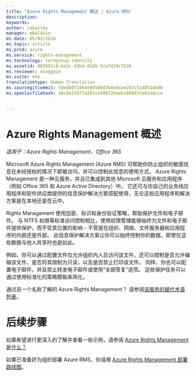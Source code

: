```yaml
---
title: "Azure Rights Management 概述 | Azure RMS"
description: 
keywords: 
author: cabailey
manager: mbaldwin
ms.date: 05/03/2016
ms.topic: article
ms.prod: azure
ms.service: rights-management
ms.technology: techgroup-identity
ms.assetid: 965581c8-be3c-43b4-8145-5cefd29c7636
ms.reviewer: esaggese
ms.suite: ems
translationtype: Human Translation
ms.sourcegitcommit: fdedb0f1064e98500d3b4edcee283c514851d446
ms.openlocfilehash: a8c9a55977a285cd30872beeb160b07ce02edcce


---
```


# Azure Rights Management 概述

*适用于：Azure Rights Management、Office 365*

Microsoft Azure Rights Management (Azure RMS) 可帮助你防止组织的敏感信息在未经授权的情况下即被访问，并可以控制此信息的使用方式。 Azure Rights Management 是一种云服务，并且已集成到其他 Microsoft 云服务和应用程序（例如 Office 365 和 Azure Active Directory）中。 它还可与你自己的业务线应用程序和软件供应商提供的信息保护解决方案搭配使用，无论这些应用程序和解决方案是在本地还是在云中。 

Rights Management 使用加密、标识和身份验证策略，帮助保护文件和电子邮件。 与 NTFS 权限等标准访问控制相比，使用权限管理能够始终为文件和电子邮件提供保护，而不受其位置的影响 – 不管是在组织、网络、文件服务器和应用程序的内部还是外部。 此信息保护解决方案让你可以始终控制你的数据，即使在这些数据与他人共享时也是如此。

例如，你可以通过配置文件仅允许组织内人员访问该文件，还可以控制是否允许编辑该文件、是否将其限制为只读，以及是否禁止打印该文件。 同样，你也可以配置电子邮件，并且禁止转发电子邮件或使用“全部答复”选项。 这些保护任务可以通过使用标准化的策略模板来简化。

通过另一个名称了解的 Azure Rights Management？ 请参阅[该服务的替代术语列表](azure-rms-aka.md)。

# 后续步骤
如果希望进行更深入的了解并查看一些示例，请参阅 [Azure Rights Management 是什么？](what-is-azure-rms.md)

如果已准备好为组织部署 Azure RMS，你请用 [Azure Rights Management 部署路线图](../plan-design/deployment-roadmap.md)。





<!--HONumber=Jun16_HO4-->


